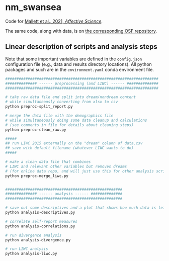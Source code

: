# nm_swansea

Code for [Mallett et al., 2021, _Affective Science_](https://doi.org/10.1007/s42761-021-00080-8).

The same code, along with data, is on [the corresponding OSF repository](https://osf.io/2xy5p/).


## Linear description of scripts and analysis steps

Note that some important variables are defined in the `config.json` configuration file (e.g., data and results directory locations). All python packages and such are in the `environment.yaml` conda environment file.

```bash
####################################################################
############## ------ preprocessing (and LIWC) ------ ##############
####################################################################

# take raw data file and split into dream/nondream content
# while simultaneously converting from xlsx to csv
python preproc-split_report.py

# merge the data file with the demographics file
# while simultaneously doing some data cleanup and calculations
# (see comments in file for details about cleaning steps)
python preproc-clean_raw.py

#####
## run LIWC 2015 externally on the "dream" column of data.csv
## save with default filename (whatever LIWC wants to do)
#####

# make a clean data file that combines
# LIWC and relevant other variables but removes dreams
# (for online data repo, and will just use this for other analysis scripts)
python preproc-merge_liwc.py


####################################################
############## ------ analysis ------ ##############
####################################################

# save out some descriptives and a plot that shows how much data is left
python analysis-descriptives.py

# correlate self-report measures
python analysis-correlations.py

# run divergence analysis
python analysis-divergence.py

# run LIWC analysis
python analysis-liwc.py
```